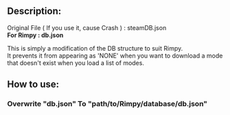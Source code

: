 ## Description:
Original File ( If you use it, cause Crash ) : steamDB.json   
**For Rimpy : db.json**

This is simply a modification of the DB structure to suit Rimpy.   
It prevents it from appearing as 'NONE' when you want to download a mode that doesn't exist when you load a list of modes.

## How to use:   
### Overwrite "db.json" To "path/to/Rimpy/database/db.json"
